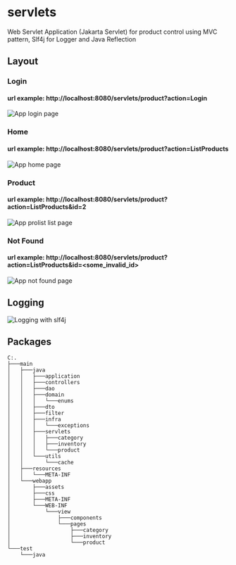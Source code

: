 # servlets
Web Servlet Application (Jakarta Servlet) for product control using MVC pattern, Slf4j for Logger and Java Reflection

## Layout

### Login

#### url example: http://localhost:8080/servlets/product?action=Login
![App login page](https://i.ibb.co/Hg39yDS/Capture2.png)
<br>

### Home
#### url example: http://localhost:8080/servlets/product?action=ListProducts
![App home page](https://i.ibb.co/0ZsvDjp/Capture.png)
<br>

### Product
#### url example: http://localhost:8080/servlets/product?action=ListProducts&id=2
![App prolist list page](https://i.ibb.co/yp6HW1q/Capture3.png)
<br>

### Not Found
#### url example: http://localhost:8080/servlets/product?action=ListProducts&id=<some_invalid_id>
![App not found page](https://i.ibb.co/th8R564/Capture5.png)
<br>

## Logging
![Logging with slf4j](https://i.ibb.co/DLLzvSw/Capture.png)
<br>

## Packages
```
C:.
├───main
│   ├───java
│   │   ├───application
│   │   ├───controllers
│   │   ├───dao
│   │   ├───domain
│   │   │   └───enums
│   │   ├───dto
│   │   ├───filter
│   │   ├───infra
│   │   │   └───exceptions
│   │   ├───servlets
│   │   │   ├───category
│   │   │   ├───inventory
│   │   │   └───product
│   │   └───utils
│   │       └───cache
│   ├───resources
│   │   └───META-INF
│   └───webapp
│       ├───assets
│       ├───css
│       ├───META-INF
│       └───WEB-INF
│           └───view
│               ├───components
│               └───pages
│                   ├───category
│                   ├───inventory
│                   └───product
└───test
    └───java
```